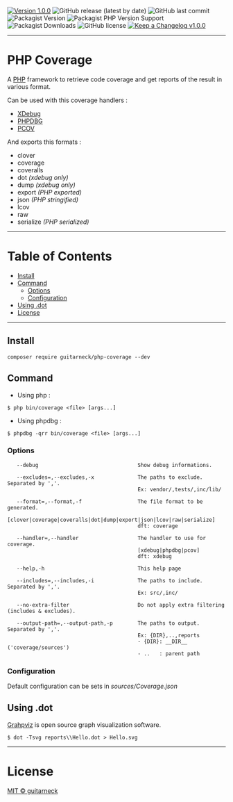 [//]: # (php-coverage v1.0.0)
[![Version 1.0.0][version-badge]][changelog] ![GitHub release (latest by date)][github-release-url] ![GitHub last commit][github-last-commit]
![Packagist Version][packagist-version-url] ![Packagist PHP Version Support][packagist-version-support-url] ![Packagist Downloads][packagist-downloads-url]
![GitHub license][github-license-url] [![Keep a Changelog v1.0.0][changelog-badge]][changelog]


[//]: # (TODO: [![Build Status][travis-image]][travis-url] [![Coverage Status][coveralls-image]][coveralls-url])

---

# PHP Coverage

A [PHP][php-url] framework to retrieve code coverage and get reports of the result in various format.

Can be used with this coverage handlers :
- [XDebug][xdebug-url]
- [PHPDBG][phpdbg-url]
- [PCOV][pcov-url]

And exports this formats :
- clover
- coverage
- coveralls
- dot _(xdebug only)_
- dump _(xdebug only)_
- export _(PHP exported)_
- json _(PHP stringified)_
- lcov
- raw
- serialize _(PHP serialized)_

---

# Table of Contents

* [Install](#install)
* [Command](#command)
    * [Options](#options)
    * [Configuration](#configuration)
* [Using .dot](#using-dot)
* [License](#license)

---

## Install

```shell
composer require guitarneck/php-coverage --dev
```

## Command

- Using php :
```shell
$ php bin/coverage <file> [args...]
```

- Using phpdbg :
```shell
$ phpdbg -qrr bin/coverage <file> [args...]
```

### Options

```text
   --debug                                Show debug informations.

   --excludes=,--excludes,-x              The paths to exclude. Separated by ','.
                                          Ex: vendor/,tests/,inc/lib/

   --format=,--format,-f                  The file format to be generated.
                                          [clover|coverage|coveralls|dot|dump|export|json|lcov|raw|serialize]
                                          dft: coverage

   --handler=,--handler                   The handler to use for coverage.
                                          [xdebug|phpdbg|pcov]
                                          dft: xdebug

   --help,-h                              This help page

   --includes=,--includes,-i              The paths to include. Separated by ','.
                                          Ex: src/,inc/

   --no-extra-filter                      Do not apply extra filtering (includes & excludes).

   --output-path=,--output-path,-p        The paths to output. Separated by ','.
                                          Ex: {DIR},..,reports
                                          - {DIR}: __DIR__ ('coverage/sources')
                                          - ..   : parent path
```

### Configuration

Default configuration can be sets in _sources/Coverage.json_

## Using .dot

[Grahpviz](https://graphviz.org/) is open source graph visualization software.

```shell
$ dot -Tsvg reports\\Hello.dot > Hello.svg
```
---

# License

[MIT © guitarneck][license]

[github-license-url]: https://img.shields.io/github/license/guitarneck/php-coverage
[github-release-url]: https://img.shields.io/github/v/release/guitarneck/php-coverage
[github-last-commit]: https://img.shields.io/github/last-commit/guitarneck/php-coverage

[license]: ./LICENSE
[license-badge]: https://img.shields.io/badge/license-MIT-blue.svg

[version-badge]: https://img.shields.io/badge/version-1.0.0-blue.svg

[changelog]: ./CHANGELOG.md
[changelog-badge]: https://img.shields.io/badge/changelog-Keep%20a%20Changelog%20v1.0.0-%23000000

[packagist-version-url]: https://img.shields.io/packagist/v/guitarneck/php-coverage
[packagist-downloads-url]: https://img.shields.io/packagist/dt/guitarneck/php-coverage

[php-url]: https://www.php.net/
[xdebug-url]: https://xdebug.org/
[phpdbg-url]: https://github.com/krakjoe/phpdbg
[pcov-url]: https://github.com/krakjoe/pcov

[packagist-url]: https://packagist.org/packages/guitarneck/php-coverage
[packagist-version-support-url]: https://img.shields.io/packagist/php-v/guitarneck/php-coverage/1.0.0

[travis-image]: https://img.shields.io/travis/guitarneck/php-coverage.svg?label=travis-ci
[travis-url]: https://travis-ci.org/guitarneck/php-coverage

[coveralls-image]: https://coveralls.io/repos/github/guitarneck/php-coverage/badge.svg?branch=master
[coveralls-url]: https://coveralls.io/github/guitarneck/php-coverage?branch=master

[pull-request]: https://help.github.com/articles/creating-a-pull-request/
[fork]: https://help.github.com/articles/fork-a-repo/